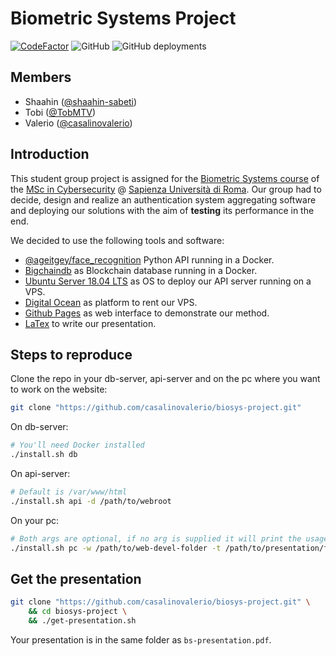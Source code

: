 # Biometric Systems Project

[![CodeFactor](https://www.codefactor.io/repository/github/casalinovalerio/biosys-project/badge)](https://www.codefactor.io/repository/github/casalinovalerio/biosys-project)
![GitHub](https://img.shields.io/github/license/casalinovalerio/biosys-project)
![GitHub deployments](https://img.shields.io/github/deployments/casalinovalerio/biosys-project/github-pages?label=gh-pages)

## Members

- Shaahin ([@shaahin-sabeti](https://github.com/shaahin-sabeti))
- Tobi ([@TobMTV](https://github.com/TobMTV))
- Valerio ([@casalinovalerio](https://github.com/casalinovalerio))

## Introduction

This student group project is assigned for the [Biometric Systems course](https://sites.google.com/a/di.uniroma1.it/biometric-systems/) of the [MSc in Cybersecurity](https://cybersecurity.uniroma1.it/home) @ [Sapienza Università di Roma](https://www.uniroma1.it/en/). Our group had to decide, design and realize an authentication system aggregating software and deploying our solutions with the aim of **testing** its performance in the end.

We decided to use the following tools and software:

* [@ageitgey/face_recognition](https://github.com/ageitgey/face_recognition) Python API running in a Docker.
* [Bigchaindb](https://bigchaindb.com) as Blockchain database running in a Docker.
* [Ubuntu Server 18.04 LTS](https://ubuntu.com/download/server) as OS to deploy our API server running on a VPS.
* [Digital Ocean](https://www.digitalocean.com/) as platform to rent our VPS.
* [Github Pages](https://pages.github.com) as web interface to demonstrate our method.
* [LaTex](https://www.latex-project.org/) to write our presentation.

## Steps to reproduce

Clone the repo in your db-server, api-server and on the pc where you want to work on the website:

```bash
git clone "https://github.com/casalinovalerio/biosys-project.git"
```

On db-server:

```bash
# You'll need Docker installed
./install.sh db
```

On api-server:

```bash
# Default is /var/www/html
./install.sh api -d /path/to/webroot
```

On your pc:

```bash
# Both args are optional, if no arg is supplied it will print the usage
./install.sh pc -w /path/to/web-devel-folder -t /path/to/presentation/folder
```

## Get the presentation

```bash
git clone "https://github.com/casalinovalerio/biosys-project.git" \
	&& cd biosys-project \
	&& ./get-presentation.sh
```

Your presentation is in the same folder as `bs-presentation.pdf`.
